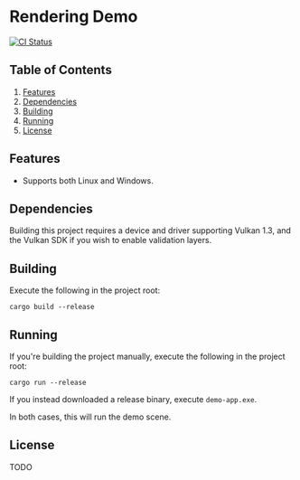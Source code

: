# Rendering Demo

[![CI Status](https://github.com/NMGardiner/rendering-demo/actions/workflows/generate-docs.yml/badge.svg)](https://github.com/NMGardiner/rendering-demo/actions)

## Table of Contents

1. [Features](#features)
1. [Dependencies](#dependencies)
1. [Building](#building)
1. [Running](#running)
1. [License](#license)

## Features

- Supports both Linux and Windows.

## Dependencies

Building this project requires a device and driver supporting Vulkan 1.3, and the Vulkan SDK if you wish to enable validation layers. 

## Building

Execute the following in the project root:

`cargo build --release`

## Running

If you're building the project manually, execute the following in the project root:

`cargo run --release`

If you instead downloaded a release binary, execute `demo-app.exe`.

In both cases, this will run the demo scene.

## License

TODO